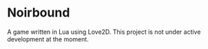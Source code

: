 # Noirbound

A game written in Lua using Love2D. 
This project is not under active development at the moment.